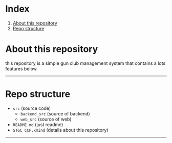 # Index
1. [About this repository](#About-this-repository)
2. [Repo structure](#Repo-structure)

# About this repository
this repository is a simple gun club management system that contains a lots features below.
***
# Repo structure
* `src` (source code)
    * `backend_src` (source of backend)
    * `web_src` (source of web)
* `README.md` (just readme)
* `STGC CCP.xmind` (details about this repository)
***